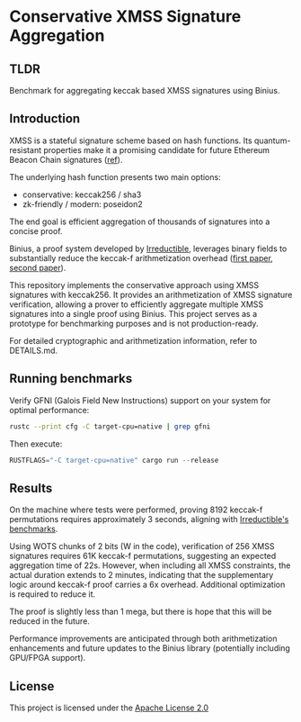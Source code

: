 # Conservative XMSS Signature Aggregation

## TLDR

Benchmark for aggregating keccak based XMSS signatures using Binius.

## Introduction

XMSS is a stateful signature scheme based on hash functions. Its quantum-resistant properties make it a promising candidate for future Ethereum Beacon Chain signatures ([ref](https://eprint.iacr.org/2025/055.pdf)).

The underlying hash function presents two main options:
- conservative: keccak256 / sha3
- zk-friendly / modern: poseidon2

The end goal is efficient aggregation of thousands of signatures into a concise proof.

Binius, a proof system developed by [Irreductible](https://www.irreducible.com/), leverages binary fields to substantially reduce the keccak-f arithmetization overhead ([first paper](https://eprint.iacr.org/2023/1784.pdf), [second paper](https://eprint.iacr.org/2024/504.pdf)).

This repository implements the conservative approach using XMSS signatures with keccak256. It provides an arithmetization of XMSS signature verification, allowing a prover to efficiently aggregate multiple XMSS signatures into a single proof using Binius. This project serves as a prototype for benchmarking purposes and is not production-ready.

For detailed cryptographic and arithmetization information, refer to DETAILS.md.

## Running benchmarks

Verify GFNI (Galois Field New Instructions) support on your system for optimal performance:

```bash
rustc --print cfg -C target-cpu=native | grep gfni
```

Then execute:

```rust
RUSTFLAGS="-C target-cpu=native" cargo run --release
```

## Results

On the machine where tests were performed, proving 8192 keccak-f permutations requires approximately 3 seconds, aligning with [Irreductible's benchmarks](https://www.binius.xyz/benchmarks/).

Using WOTS chunks of 2 bits (W in the code), verification of 256 XMSS signatures requires 61K keccak-f permutations, suggesting an expected aggregation time of 22s. However, when including all XMSS constraints, the actual duration extends to 2 minutes, indicating that the supplementary logic around keccak-f proof carries a 6x overhead. Additional optimization is required to reduce it.

The proof is slightly less than 1 mega, but there is hope that this will be reduced in the future.

Performance improvements are anticipated through both arithmetization enhancements and future updates to the Binius library (potentially including GPU/FPGA support).

## License

This project is licensed under the [Apache License 2.0](https://www.apache.org/licenses/LICENSE-2.0)




